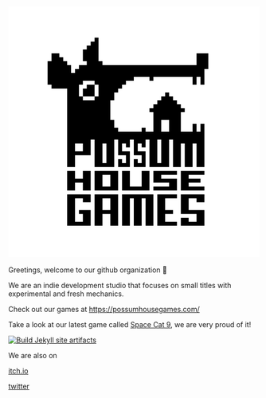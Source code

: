 ![Possum House Games](/images/possum.gif)

Greetings, welcome to our github organization 👋

We are an indie development studio that focuses on small titles with experimental and fresh mechanics.

Check out our games at https://possumhousegames.com/

Take a look at our latest game called [Space Cat 9](https://possumhousegames.com/space_cat_nine/), we are very proud of it!

[![Build Jekyll site artifacts](https://github.com/PossumHouseGames/possumhousegames.github.io/actions/workflows/build-jekyll-pages.yml/badge.svg)](https://github.com/PossumHouseGames/possumhousegames.github.io/actions/workflows/build-jekyll-pages.yml)

We are also on

[itch.io](https://possumhousegames.itch.io)

[twitter](https://twitter.com/PossumHGames)
